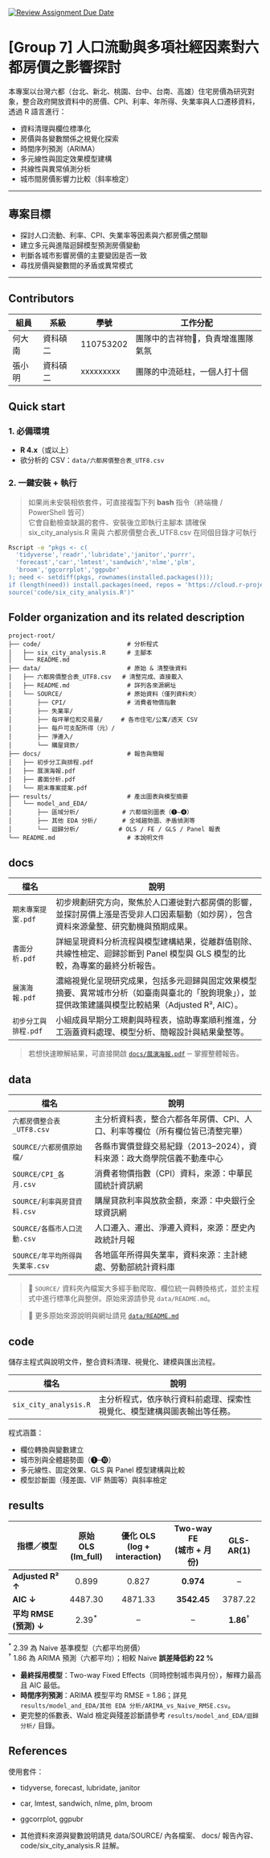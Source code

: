 [![Review Assignment Due Date](https://classroom.github.com/assets/deadline-readme-button-22041afd0340ce965d47ae6ef1cefeee28c7c493a6346c4f15d667ab976d596c.svg)](https://classroom.github.com/a/HR2Xz9sU)
# [Group 7] 人口流動與多項社經因素對六都房價之影響探討
本專案以台灣六都（台北、新北、桃園、台中、台南、高雄）住宅房價為研究對象，整合政府開放資料中的房價、CPI、利率、年所得、失業率與人口遷移資料，透過 R 語言進行：

- 資料清理與欄位標準化
- 房價與各變數關係之視覺化探索
- 時間序列預測（ARIMA）
- 多元線性與固定效果模型建構
- 共線性與異常偵測分析
- 城市間房價影響力比較（斜率檢定）

---

## 專案目標

- 探討人口流動、利率、CPI、失業率等因素與六都房價之關聯
- 建立多元與進階迴歸模型預測房價變動
- 判斷各城市影響房價的主要變因是否一致
- 尋找房價與變數間的矛盾或異常模式

---

## Contributors
|組員|系級|學號|工作分配|
|-|-|-|-|
|何大南|資科碩二|110753202|團隊中的吉祥物🦒，負責增進團隊氣氛| 
|張小明|資科碩二|xxxxxxxxx|團隊的中流砥柱，一個人打十個|

## Quick start

### 1. 必備環境
- **R 4.x**（或以上）
- 欲分析的 CSV：`data/六都房價整合表_UTF8.csv`

### 2. 一鍵安裝 + 執行

> 如果尚未安裝相依套件，可直接複製下列 **bash** 指令（終端機 / PowerShell 皆可）  
> 它會自動檢查缺漏的套件、安裝後立即執行主腳本
> 請確保 six_city_analysis.R 需與 六都房價整合表_UTF8.csv 在同個目錄才可執行

```bash
Rscript -e "pkgs <- c(
  'tidyverse','readr','lubridate','janitor','purrr',
  'forecast','car','lmtest','sandwich','nlme','plm',
  'broom','ggcorrplot','ggpubr'
); need <- setdiff(pkgs, rownames(installed.packages()));
if (length(need)) install.packages(need, repos = 'https://cloud.r-project.org');
source('code/six_city_analysis.R')"
```

## Folder organization and its related description

```text
project-root/
├── code/                        # 分析程式
│   ├── six_city_analysis.R      # 主腳本
│   └── README.md
├── data/                        # 原始 & 清整後資料
│   ├── 六都房價整合表_UTF8.csv   # 清整完成、直接載入
│   ├── README.md                # 詳列各來源網址
│   └── SOURCE/                  # 原始資料（僅列資料夾）
│       ├── CPI/                 # 消費者物價指數
│       ├── 失業率/
│       ├── 每坪單位和交易量/     # 各市住宅/公寓/透天 CSV
│       ├── 每戶可支配所得（元）/
│       ├── 淨遷入/
│       └── 購屋貸款/
├── docs/                        # 報告與簡報
│   ├── 初步分工與排程.pdf
│   ├── 展演海報.pdf
│   ├── 書面分析.pdf
│   └── 期末專案提案.pdf
├── results/                     # 產出圖表與模型摘要
│   └── model_and_EDA/
│       ├── 區域分析/            # 六都個別圖表（❶–❹）
│       ├── 其他 EDA 分析/       # 全域趨勢圖、矛盾偵測等
│       └── 迴歸分析/           # OLS / FE / GLS / Panel 報表
└── README.md                    # 本說明文件
```


## docs
|檔名|說明|
|--|--|
|`期末專案提案.pdf`|初步規劃研究方向，聚焦於人口遷徙對六都房價的影響，並探討房價上漲是否受非人口因素驅動（如炒房），包含資料來源彙整、研究動機與預期成果。|
|`書面分析.pdf`|詳細呈現資料分析流程與模型建構結果，從離群值剔除、共線性檢定、迴歸診斷到 Panel 模型與 GLS 模型的比較，為專案的最終分析報告。|
|`展演海報.pdf`|濃縮視覺化呈現研究成果，包括多元迴歸與固定效果模型摘要、異常城市分析（如臺南與臺北的「脫鉤現象」），並提供政策建議與模型比較結果（Adjusted R², AIC）。|
|`初步分工與排程.pdf`|小組成員早期分工規劃與時程表，協助專案順利推進，分工涵蓋資料處理、模型分析、簡報設計與結果彙整等。|

> 若想快速瞭解結果，可直接開啟 [`docs/展演海報.pdf`](./docs/展演海報.pdf) ─ 掌握整體報告。

## data
| 檔名 | 說明 |
|--|--|
| `六都房價整合表_UTF8.csv` | 主分析資料表，整合六都各年房價、CPI、人口、利率等欄位（所有欄位皆已清整完畢） |
| `SOURCE/六都房價原始檔/` | 各縣市實價登錄交易紀錄（2013–2024），資料來源：政大商學院信義不動產中心 |
| `SOURCE/CPI_各月.csv` | 消費者物價指數（CPI）資料，來源：中華民國統計資訊網 |
| `SOURCE/利率與房貸資料.csv` | 購屋貸款利率與放款金額，來源：中央銀行全球資訊網 |
| `SOURCE/各縣市人口流動.csv` | 人口遷入、遷出、淨遷入資料，來源：歷史內政統計月報 |
| `SOURCE/年平均所得與失業率.csv` | 各地區年所得與失業率，資料來源：主計總處、勞動部統計資料庫 |

> 📌 `SOURCE/` 資料夾內檔案大多經手動爬取、欄位統一與轉換格式，並於主程式中進行標準化與整併。原始來源請參見 `data/README.md`。

> 📂 更多原始來源說明與網址請見 [`data/README.md`](./data/README.md)


## code
儲存主程式與說明文件，整合資料清理、視覺化、建模與匯出流程。

|檔名|說明|
|--|--|
|`six_city_analysis.R`|主分析程式，依序執行資料前處理、探索性視覺化、模型建構與圖表輸出等任務。|

程式涵蓋：
- 欄位轉換與變數建立
- 城市別與全體趨勢圖（❶–❿）
- 多元線性、固定效果、GLS 與 Panel 模型建構與比較
- 模型診斷圖（殘差圖、VIF 熱圖等）與斜率檢定

## results

| 指標／模型                 | 原始 OLS<br>(lm_full) | 優化 OLS<br>(log + interaction) | Two-way FE<br>(城市 + 月份) | GLS-AR(1) |
|----------------------------|:---------------------:|:------------------------------:|:---------------------------:|:---------:|
| **Adjusted R² ↑**          | 0.899 | 0.827 | **0.974** | – |
| **AIC ↓**                  | 4487.30 | 4871.33 | **3542.45** | 3787.22 |
| **平均 RMSE (預測) ↓**     | 2.39<sup>*</sup> | – | – | **1.86**<sup>†</sup> |

<sup>*</sup> 2.39 為 Naive 基準模型（六都平均房價）  
<sup>†</sup> 1.86 為 ARIMA 預測（六都平均）；相較 Naive **誤差降低約 22 %**

- **最終採用模型**：Two-way Fixed Effects（同時控制城市與月份），解釋力最高且 AIC 最低。  
- **時間序列預測**：ARIMA 模型平均 RMSE = 1.86；詳見 `results/model_and_EDA/其他 EDA 分析/ARIMA_vs_Naive_RMSE.csv`。  
- 更完整的係數表、Wald 檢定與殘差診斷請參考 `results/model_and_EDA/迴歸分析/` 目錄。


## References
使用套件：

- tidyverse, forecast, lubridate, janitor

- car, lmtest, sandwich, nlme, plm, broom

- ggcorrplot, ggpubr

- 其他資料來源與變數說明請見 data/SOURCE/ 內各檔案、 docs/ 報告內容、code/six_city_analysis.R 註解。